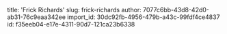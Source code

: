 title: 'Frick Richards'
slug: frick-richards
author: 7077c6bb-43d8-42d0-ab31-76c9eaa342ee
import_id: 30dc92fb-4956-479b-a43c-99fdf4ce4837
id: f35eeb04-e17e-4311-90d7-121ca23b6338
